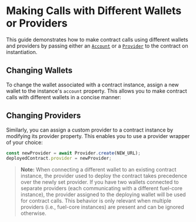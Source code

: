 # Making Calls with Different Wallets or Providers

This guide demonstrates how to make contract calls using different wallets and providers by passing either an [`Account`](../../api/Account/Account.md) or a [`Provider`](../../api/Account/Provider.md) to the contract on instantiation.

## Changing Wallets

To change the wallet associated with a contract instance, assign a new wallet to the instance's `account` property. This allows you to make contract calls with different wallets in a concise manner:

<!-- <<< ../../docs-snippets/src/guide/contracts/calls-with-different-wallets.test.ts#calls-with-different-wallets-1{ts:line-numbers} -->

## Changing Providers

Similarly, you can assign a custom provider to a contract instance by modifying its provider property. This enables you to use a provider wrapper of your choice:

<!-- TODO: Replace with a proper snippet. We lost this snippet because this test had to be removed/changed -->

```ts
const newProvider = await Provider.create(NEW_URL);
deployedContract.provider = newProvider;
```

> **Note:** When connecting a different wallet to an existing contract instance, the provider used to deploy the contract takes precedence over the newly set provider. If you have two wallets connected to separate providers (each communicating with a different fuel-core instance), the provider assigned to the deploying wallet will be used for contract calls. This behavior is only relevant when multiple providers (i.e., fuel-core instances) are present and can be ignored otherwise.
